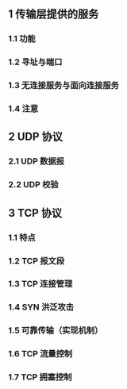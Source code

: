 ## 1 传输层提供的服务

### 1.1 功能

### 1.2 寻址与端口

### 1.3 无连接服务与面向连接服务 

### 1.4 注意


## 2 UDP 协议

### 2.1 UDP 数据报

### 2.2 UDP 校验

## 3 TCP 协议

### 1.1 特点

### 1.2 TCP 报文段

### 1.3 TCP 连接管理

### 1.4 SYN 洪泛攻击

### 1.5 可靠传输（实现机制）

### 1.6 TCP 流量控制

### 1.7 TCP 拥塞控制

